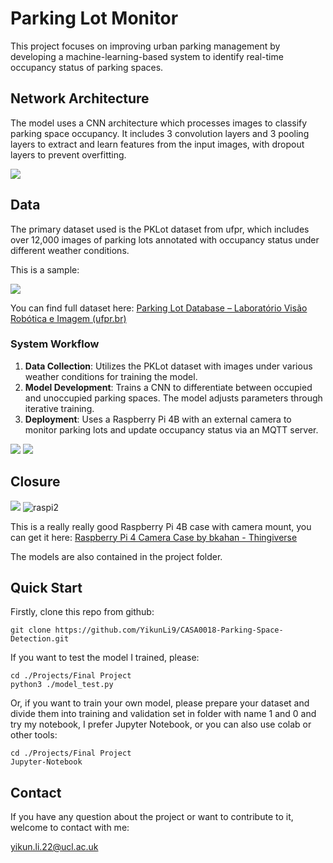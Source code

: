 # Parking Lot Monitor

This project focuses on improving urban parking management by developing a machine-learning-based system to identify real-time occupancy status of parking spaces.

## Network Architecture

The model uses a CNN architecture which processes images to classify parking space occupancy. It includes 3 convolution layers and 3 pooling layers to extract and learn features from the input images, with dropout layers to prevent overfitting.

<img src="D:\UCL\CASA0018\CASA0018-Parking-Space-Detection\Report\diagrams\architecture.png" />



## Data

The primary dataset used is the PKLot dataset from ufpr, which includes over 12,000 images of parking lots annotated with occupancy status under different weather conditions. 

This is a sample:

<img src="D:\UCL\CASA0018\CASA0018-Parking-Space-Detection\Report\diagrams\data_sample.png" />

You can find full dataset here: [Parking Lot Database – Laboratório Visão Robótica e Imagem (ufpr.br)](https://web.inf.ufpr.br/vri/databases/parking-lot-database/)



### System Workflow

1. **Data Collection**: Utilizes the PKLot dataset with images under various weather conditions for training the model.
2. **Model Development**: Trains a CNN to differentiate between occupied and unoccupied parking spaces. The model adjusts parameters through iterative training.
3. **Deployment**: Uses a Raspberry Pi 4B with an external camera to monitor parking lots and update occupancy status via an MQTT server.

<img src="D:\UCL\CASA0018\CASA0018-Parking-Space-Detection\Report\diagrams\application_diagram.png" />

<img src="D:\UCL\CASA0018\CASA0018-Parking-Space-Detection\Report\diagrams\workflow.png" />

## Closure

<img src="D:\UCL\CASA0018\CASA0018-Parking-Space-Detection\Report\diagrams\raspi1.jpg" />

<img src="D:\UCL\CASA0018\CASA0018-Parking-Space-Detection\Report\diagrams\raspi2.jpg" alt="raspi2" />

This is a really really good Raspberry Pi 4B case with camera mount, you can get it here:
[Raspberry Pi 4 Camera Case by bkahan - Thingiverse](https://www.thingiverse.com/thing:4555651)

The models are also contained in the project folder.



## Quick Start

Firstly, clone this repo from github:
```
git clone https://github.com/YikunLi9/CASA0018-Parking-Space-Detection.git
```

If you want  to test the model I trained, please:
```
cd ./Projects/Final Project
python3 ./model_test.py
```

Or, if you want to train your own model, please prepare your dataset and divide them into training and validation set in folder with name 1 and 0 and try my notebook, I prefer Jupyter Notebook, or you can also use colab or other tools:

```
cd ./Projects/Final Project
Jupyter-Notebook
```



## Contact

If you have any question about the project or want to contribute to it, welcome to contact with me:

yikun.li.22@ucl.ac.uk
